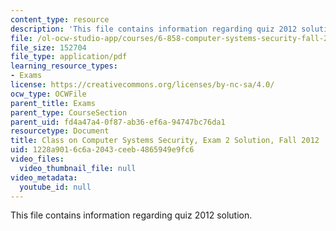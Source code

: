 ```yaml
---
content_type: resource
description: 'This file contains information regarding quiz 2012 solution. '
file: /ol-ocw-studio-app/courses/6-858-computer-systems-security-fall-2014/1228a9016c6a2043ceeb4865949e9fc6_MIT6_858F14_q12-2_sol.pdf
file_size: 152704
file_type: application/pdf
learning_resource_types:
- Exams
license: https://creativecommons.org/licenses/by-nc-sa/4.0/
ocw_type: OCWFile
parent_title: Exams
parent_type: CourseSection
parent_uid: fd4a47a4-0f87-ab36-ef6a-94747bc76da1
resourcetype: Document
title: Class on Computer Systems Security, Exam 2 Solution, Fall 2012
uid: 1228a901-6c6a-2043-ceeb-4865949e9fc6
video_files:
  video_thumbnail_file: null
video_metadata:
  youtube_id: null
---
```

This file contains information regarding quiz 2012 solution. 